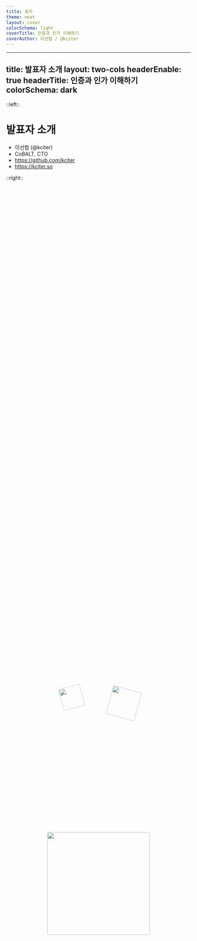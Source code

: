```yaml
---
title: 표지
theme: neat
layout: cover
colorSchema: light
coverTitle: 인증과 인가 이해하기
coverAuthor: 이선협 / @kciter
---
```


---
title: 발표자 소개
layout: two-cols
headerEnable: true
headerTitle: 인증과 인가 이해하기
colorSchema: dark
---

::left::

# 발표자 소개

- 이선협 (@kciter)
- CoBALT, CTO
- https://github.com/kciter
- https://kciter.so

::right::

<div style="display: flex; justify-content: center; align-items: center; height: 100%;">
  <img src="/avatar.png" style="border-radius: 4px; display: block; margin-top: -100px; width: 280px; height: 280px; box-reflect: below 0px linear-gradient(transparent, rgba(0,0,0,0.1))" />
</div>

<!--
안녕하세요. 이선협입니다.
저는 주식회사 코발트에서 CTO로 재직 중인 올해로 11년차인 개발자입니다.
평소 취미로 블로그 아티클을 작성하거나 오픈 소스 코드를 작성하고 있습니다.
만약 저에 대해 더 궁금하시다면 슬라이드 링크를 참조해주세요.
-->

---
src: ./pages/subpage1.md
---

---
src: ./pages/subpage2.md
---

---
src: ./pages/subpage3.md
---

---
src: ./pages/subpage4.md
---

---
layout: center
---

# 감사합니다
### 이선협 / @kciter

<img src="/logo.png" width="80px" style="position: absolute; left: 50%; top: 50%; transform: rotate(15deg) translate(10px, -75px);" />
<img src="/avatar2.png" width="60px" style="position: absolute; left: 50%; top: 50%; transform: rotate(-15deg) translate(-80px, -100px);" />

<!--
그럼 이번 발표는 여기서 마치도록 하겠습니다.
감사합니다.
-->
